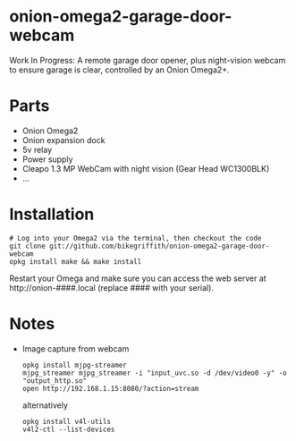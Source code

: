 # onion-omega2-garage-door-webcam

Work In Progress: A remote garage door opener, plus night-vision webcam to ensure garage is clear, controlled by an Onion Omega2+.


Parts
=====
* Onion Omega2
* Onion expansion dock
* 5v relay
* Power supply
* Cleapo 1.3 MP WebCam with night vision (Gear Head WC1300BLK)
* ...

Installation
============

```
# Log into your Omega2 via the terminal, then checkout the code
git clone git://github.com/bikegriffith/onion-omega2-garage-door-webcam
opkg install make && make install
```

Restart your Omega and make sure you can access the web server at http://onion-####.local (replace #### with your serial).

Notes
=====
* Image capture from webcam

    ```
    opkg install mjpg-streamer
    mjpg_streamer mjpg_streamer -i "input_uvc.so -d /dev/video0 -y" -o "output_http.so"
    open http://192.168.1.15:8080/?action=stream
    ```

    alternatively
    
    ```
    opkg install v4l-utils
    v4l2-ctl --list-devices
    
    ```

